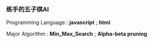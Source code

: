 ### 练手的五子棋AI

Programming Language : **javascript** ; **html**

Major Algorithm : **Min_Max_Search** ; **Alpha-beta pruning**

